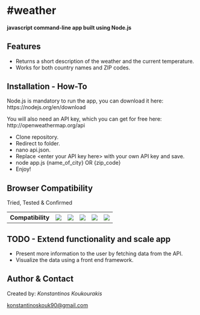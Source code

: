 <h1>#weather</h1>

<h4>javascript command-line app built using Node.js</h4>

<h2>Features</h2>

<ul>
	<li>Returns a short description of the weather and the current temperature.</li>
	<li>Works for both country names and ZIP codes.</li>
</ul>

<h2>Installation - How-To</h2>

<p>Node.js is mandatory to run the app, you can download it here: https://nodejs.org/en/download</p>
<p>You will also need an API key, which you can get for free here: http://openweathermap.org/api</p>
<ul>
	<li>Clone repository.</li>
	<li>Redirect to folder.</li>
	<li>nano api.json.</li>
    <li>Replace &#60;enter your API key here&#62; with your own API key and save.</li>
    <li>node app.js {name_of_city} OR {zip_code}</li>
	<li>Enjoy!</li>
</ul>

<h2>Browser Compatibility</h2>

<p>Tried, Tested &amp; Confirmed</p>
<table>
	<tbody>
		<tr>
		    <th>Compatibility</th>
		    <th><img data-img="Chrome" src="http://www.w3schools.com/images/compatible_chrome.gif"></th>
		    <th><img data-img="Firefox" src="http://www.w3schools.com/images/compatible_firefox.gif"></th>
		    <th><img data-img="Safari" src="http://www.w3schools.com/images/compatible_safari.gif"></th>
		    <th><img data-img="Opera" src="http://www.w3schools.com/images/compatible_opera.gif"></th>
		    <th><img data-img="IE" src="http://www.w3schools.com/images/compatible_ie.gif"></th>
		</tr>
	</tbody>
</table>

<h2>TODO - Extend functionality and scale app</h2>

<ul>
	<li>Present more information to the user by fetching data from the API.</li>
	<li>Visualize the data using a front end framework.</li>
</ul>

<h2>Author & Contact</h2>

<p>Created by: <i>Konstantinos Koukourakis</i></p>
<p><a href="mailto:konstantinoskouk90@gmail.com" target="_top">konstantinoskouk90@gmail.com</a></p>